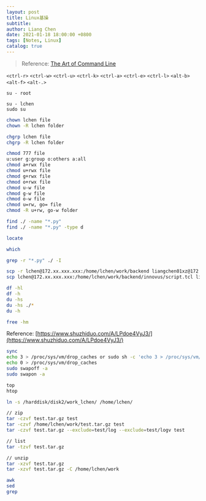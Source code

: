 ```yaml
---
layout: post
title: Linux基操
subtitle:
author: Liang Chen
date: 2021-01-18 18:00:00 +0800
tags: [Notes, Linux]
catalog: true
---
```


<head>
    <script src="https://cdn.mathjax.org/mathjax/latest/MathJax.js?config=TeX-AMS-MML_HTMLorMML" type="text/javascript"></script>
    <script type="text/x-mathjax-config">
        MathJax.Hub.Config({
            tex2jax: {
            skipTags: ['script', 'noscript', 'style', 'textarea', 'pre'],
            inlineMath: [['$','$']]
            }
        });
    </script>
</head>

> Reference: [The Art of Command Line](https://github.com/jlevy/the-art-of-command-line)

`<ctrl-r>` `<ctrl-w>` `<ctrl-u>` `<ctrl-k>` `<ctrl-a>` `<ctrl-e>` `<ctrl-l>` `<alt-b>` `<alt-f>` `<alt-.>`

```shell
su - root

su - lchen
sudo su
```



```bash
chown lchen file
chown -R lchen folder

chgrp lchen file
chgrp -R lchen folder

chmod 777 file
u:user g:group o:others a:all
chmod a+rwx file
chmod u+rwx file
chmod g+rwx file
chmod o+rwx file
chmod u-w file
chmod g-w file
chmod o-w file
chmod u=rw, go= file
chmod -R u+rw, go-w folder
```

```bash
find ./ -name "*.py"
find ./ -name "*.py" -type d
```

```bash
locate
```

```bash
which
```

```bash
grep -r "*.py" ./ -I
```

```bash
scp -r lchen@172.xx.xxx.xxx:/home/lchen/work/backend liangchen01xz@172.xx.xxx.xxx:/home/liangchen01xz/work
scp lchen@172.xx.xxx.xxx:/home/lchen/work/backend/innovus/script.tcl liangchen01xz@172.xx.xxx.xxx:/home/liangchen01xz/work
```

```bash
df -hl
df -h
du -hs
du -hs ./*
du -h
```

```bash
free -hm 
```

Reference: [https://www.shuzhiduo.com/A/LPdoe4VyJ3/](https://www.shuzhiduo.com/A/LPdoe4VyJ3/)
```bash
sync
echo 3 > /proc/sys/vm/drop_caches or sudo sh -c 'echo 3 > /proc/sys/vm/drop_caches'
echo 0 > /proc/sys/vm/drop_caches
sudo swapoff -a
sudo swapon -a
```

```bash
top
htop
```

```bash
ln -s /harddisk/disk2/work_lchen/ /home/lchen/
```

```bash
// zip
tar -czvf test.tar.gz test
tar -czvf /home/lchen/work/test.tar.gz test
tar -czvf test.tar.gz --exclude=test/log --exclude=test/logv test

// list
tar -tzvf test.tar.gz

// unzip
tar -xzvf test.tar.gz
tar -xzvf test.tar.gz -C /home/lchen/work
```

```bash
awk
sed
grep
```
